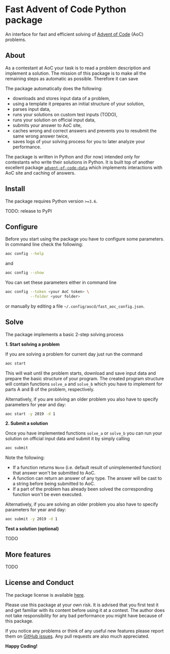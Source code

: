 # Fast Advent of Code Python package

An interface for fast and efficient solving of [Advent of Code](https://adventofcode.com/) (AoC) problems.

## About

As a contestant at AoC your task is to read a problem description and implement a solution. The mission of this package is to make all the remaining steps as automatic as possible. Therefore it can save

The package automatically does the following:
- downloads and stores input data of a problem,
- using a template it prepares an initial structure of your solution,
- parses input data,
- runs your solutions on custom test inputs (TODO),
- runs your solution on official input data,
- submits your answer to AoC site,
- caches wrong and correct answers and prevents you to resubmit the same wrong answer twice,
- saves logs of your solving process for you to later analyze your performance.

The package is written in Python and (for now) intended only for contestants who write their solutions in Python. It is built top of another excellent package [`advent-of-code-data`](https://github.com/wimglenn/advent-of-code-data) which implements interactions with AoC site and caching of answers.

## Install

The package requires Python version `>=3.6`.

TODO: release to PyPI

## Configure

Before you start using the package you have to configure some parameters. In command line check the following:
```bash
aoc config --help
```
and
```bash
aoc config --show
```
You can set these parameters either in command line
```bash
aoc config --token <your AoC token> \
           --folder <your folder>
```
or manually by editing a file `~/.config/aocd/fast_aoc_config.json`.

## Solve

The package implements a basic 2-step solving process

**1. Start solving a problem**

If you are solving a problem for current day just run the command
```bash
aoc start
```
This will wait until the problem starts, download and save input data and prepare the basic structure of your program. The created program structure will contain functions `solve_a` and `solve_b` which you have to implement for parts A and B of the problem, respectively.

Alternatively, if you are solving an older problem you also have to specify parameters for year and day:
 ```bash
aoc start -y 2019 -d 1
```

**2. Submit a solution**

Once you have implemented functions `solve_a` or `solve_b` you can run your solution on official input data and submit it by simply calling
```bash
aoc submit
```
Note the following:
- If a function returns `None` (i.e. default result of unimplemented function) that answer won't be submitted to AoC.
- A function can return an answer of any type. The answer will be cast to a string before being submitted to AoC.
- If a part of the problem has already been solved the corresponding function won't be even executed.

Alternatively, if you are solving an older problem you also have to specify parameters for year and day:
 ```bash
aoc submit -y 2019 -d 1
```

**Test a solution (optional)**

TODO

## More features

TODO

## License and Conduct
The package license is available [here](https://github.com/AleksMat/fast-aoc/blob/master/LICENSE).

Please use this package at your own risk. It is advised that you first test it and get familiar with its content before using it at a contest. The author does not take responsibility for any bad performance you might have because of this package.

If you notice any problems or think of any useful new features please report them on [GitHub issues](https://github.com/AleksMat/fast-aoc/issues). Any pull requests are also much appreciated.


**Happy Coding!**

